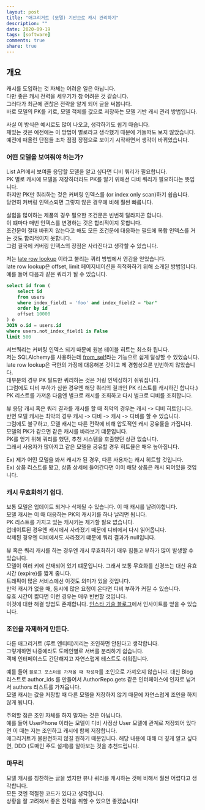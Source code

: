 ```yaml
---
layout: post
title: "애그리거트 (모델) 기반으로 캐시 관리하기"
description: ""
date: 2020-09-19
tags: [software]
comments: true
share: true
---
```


## 개요

캐시를 도입하는 것 자체는 어려운 일은 아닙니다.  
다만 좋은 캐시 전력을 세우기가 참 어려운 것 같습니다.  
그러다가 최근에 괜찮은 전략을 알게 되어 글을 써봅니다.  
바로 모델의 PK를 키로, 모델 객체를 값으로 저장하는 모델 기반 캐시 관리 방법입니다.

사실 이 방식은 예시로도 많이 나오고, 생각하기도 쉽기 때습니다.  
재밌는 것은 예전에는 이 방법이 별로라고 생각했기 때문에 거들떠도 보지 않았습니다.  
예전에 떠올린 단점들 조차 점점 장점으로 보이기 시작하면서 생각이 바뀌었습니다.  

### 어떤 모델을 보여줘야 하는가?

List API에서 보여줄 응답할 모델을 알고 싶다면 디비 쿼리가 필요합니다.  
PK 별로 캐시에 모델을 저장하더라도 PK를 알기 위해선 디비 쿼리가 필요하다는 뜻입니다.  
하지만 PK만 쿼리하는 것은 커버링 인덱스를 (or index only scan)하기 쉽습니다.  
당연히 커버링 인덱스되면 그렇지 않은 경우에 비해 훨씬 빠릅니다.  

실험을 많이하는 제품의 경우 필요한 조건문은 빈번히 달라지곤 합니다.  
이 떄마다 매번 인덱스를 변경하는 것은 합리적이지 못합니다.  
조건문이 절대 바뀌지 않는다고 해도 모든 조건문에 대응하는 필드에 복합 인덱스를 거는 것도 합리적이지 못합니다.  
그럼 결국에 커버링 인덱스의 장점은 사라진다고 생각할 수 있습니다.  

저는 [late row lookup](https://explainextended.com/2009/10/23/mysql-order-by-limit-performance-late-row-lookups/) 이라고 불리는 쿼리 방법에서 영감을 얻었습니다.  
late row lookup은 offset, limit 페이지네이션을 최적화하기 위해 소개된 방법입니다. 예를 들어 다음과 같은 쿼리가 될 수 있습니다.  


```sql
select id from (
    select id
    from users
    where index_field1 = 'foo' and index_field2 = "bar"
    order by id
    offset 10000
) o
JOIN o.id = users.id
where users.not_index_field1 is False
limit 500
```

서브쿼리는 커버링 인덱스 되기 때문에 원본 테이블 히트는 최소화 됩니다.  
저는 SQLAlchemy를 사용하는데 [from_self](https://docs.sqlalchemy.org/en/13/orm/query.html#sqlalchemy.orm.query.Query.from_self)라는 기능으로 쉽게 달성할 수 있었습니다.  
late row lookup은 극한의 가정에 대응해본 것이고 제 경험상으론 빈번하지 않았습니다.  
대부분의 경우 PK 필드만 쿼리하는 것은 커링 인덱싱하기 쉬워집니다.  
(그럼에도 디비 부하가 심한 경우엔 해당 쿼리의 결과인 PK 리스트를 캐시하긴 합니다.)
PK 리스트를 가져온 다음엔 벌크로 캐시를 조회하고 다시 벌크로 디비를 조회합니다.  

뷰 응답 캐시 혹은 쿼리 결과를 캐시를 할 때 최악의 경우는 캐시 -> 디비 히트입니다.  
반면 모델 캐시는 최악의 경우 캐시 -> 디비 -> 캐시 -> 디비를 할 수 있습니다.  
그럼에도 불구하고, 모델 캐시는 다른 전략에 비해 압도적인 캐시 공유률을 가집니다.  
모델의 PK가 같으면 같은 캐시를 바라보기 떄문입니다.  
PK를 얻기 위해 쿼리를 했던, 추천 시스템을 호출했던 상관 없습니다.  
그래서 사용자가 많아지고 같은 모델을 공유할 경우 히트율은 매우 높아집니다.  

Ex) 제가 어떤 모델을 봐서 캐시가 된 경우, 다른 사용자는 캐시 히트할 것입니다.  
Ex) 상품 리스트를 봤고, 상품 상세에 들어간다면 이미 해당 상품은 캐시 되어있을 것입니다.  

### 캐시 무효화하기 쉽다.  

보통 모델은 업데이트 되거나 삭제될 수 있습니다. 이 때 캐시를 날려야합니다.  
모델 캐시는 이 때 대응하는 PK의 캐시키를 하나 날리면 됩니다.    
PK 리스트를 가지고 있는 캐시키는 제거할 필요 없습니다.  
업데이트된 경우엔 캐시에서 사라졌기 때문에 디비에서 다시 읽어옵니다.  
삭제된 경우엔 디비에서도 사라졌기 떄문에 쿼리 결과가 null입니다.  

뷰 혹은 쿼리 캐시를 하는 경우엔 캐시 무효화하기 매우 힘들고 부하가 많이 발생할 수 있습니다.  
모델이 여러 키에 산재되어 있기 떄문입니다. 그래서 보통 무효화를 신경쓰는 대신 유효 시간 (expire)를 짧게 줍니다.  
트래픽이 많은 서비스에선 이것도 의미가 있을 것입니다.   
만약 캐시가 없을 때, 동시에 많은 요청이 온다면 디비 부하가 커질 수 있습니다.  
유효 시간이 짧다면 이런 경우는 매우 빈번할 것입니다.  
이것에 대한 해결 방법도 존재합니다. [인스타 기술 블로그](https://instagram-engineering.com/thundering-herds-promises-82191c8af57d)에서 인사이트를 얻을 수 있습니다.  

### 조인을 자제하게 만든다.

다른 애그리거트 (루트 엔티티)끼리는 조인하면 안된다고 생각합니다.  
그렇게하면 나중에라도 도메인별로 서버를 분리하기 쉽습니다.  
객체 인터페이스도 간단해지고 자연스럽게 테스트도 쉬워집니다.  

예를 들어 `블로그 포스터를 가져올 때 작성자`를 조인으로 가져오지 않습니다.
대신 Blog 리스트로 author_ids 를 만들어서 AuthorRepo.gets 같은 인터페이스에 인자로 넘겨서 authors 리스트를 가져옵니다.   
모델 캐시는 값을 저장할 때 다른 모델을 저장하지 않기 때문에 자연스럽게 조인을 하지 않게 됩니다.  

주의할 점은 조인 자체를 하지 말자는 것은 아닙니다.  
예를 들어 UserPhone 이라는 모델이 디비 사정상 User 모델에 관계로 저장되어 있다면 이 때는 저는 조인하고 캐시에 함께 저장합니다.  
애그리거트가 불완전하지 않길 원하기 때문입니다.
해당 내용에 대해 더 깊게 알고 싶다면, DDD (도매인 주도 설계)를 알아보는 것을 추천드립니다.

### 마무리

모델 캐시를 칭찬하는 글을 썼지만 뷰나 쿼리를 캐시하는 것에 비해서 훨씬 어렵다고 생각합니다.  
모든 것엔 적절한 코드가 있다고 생각합니다.  
상황을 잘 고려해서 좋은 전략을 취할 수 있으면 좋겠습니다!
